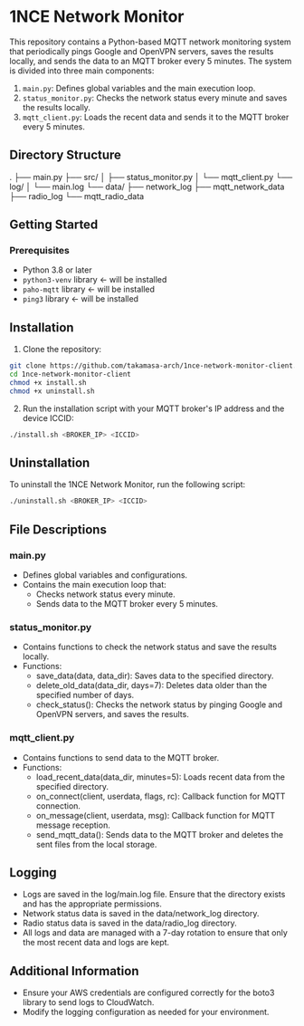 # 1NCE Network Monitor

This repository contains a Python-based MQTT network monitoring system that periodically pings Google and OpenVPN servers, saves the results locally, and sends the data to an MQTT broker every 5 minutes. The system is divided into three main components:

1. `main.py`: Defines global variables and the main execution loop.
2. `status_monitor.py`: Checks the network status every minute and saves the results locally.
3. `mqtt_client.py`: Loads the recent data and sends it to the MQTT broker every 5 minutes.

## Directory Structure

.
├── main.py
├── src/
│   ├── status_monitor.py
│   └── mqtt_client.py
└── log/
│   └── main.log
└── data/
    ├── network_log
    ├── mqtt_network_data
    ├── radio_log
    └── mqtt_radio_data


## Getting Started

### Prerequisites

- Python 3.8 or later
- `python3-venv` library <- will be installed
- `paho-mqtt` library <- will be installed
- `ping3` library <- will be installed

## Installation

1. Clone the repository:

```sh
git clone https://github.com/takamasa-arch/1nce-network-monitor-client.git
cd 1nce-network-monitor-client
chmod +x install.sh
chmod +x uninstall.sh
```

2. Run the installation script with your MQTT broker's IP address and the device ICCID:
```sh
./install.sh <BROKER_IP> <ICCID>
```

## Uninstallation
To uninstall the 1NCE Network Monitor, run the following script:
```sh
./uninstall.sh <BROKER_IP> <ICCID>
```

## File Descriptions
### main.py
- Defines global variables and configurations.
- Contains the main execution loop that:
  - Checks network status every minute.
  - Sends data to the MQTT broker every 5 minutes.

### status_monitor.py
- Contains functions to check the network status and save the results locally.
- Functions:
  - save_data(data, data_dir): Saves data to the specified directory.
  - delete_old_data(data_dir, days=7): Deletes data older than the specified number of days.
  - check_status(): Checks the network status by pinging Google and OpenVPN servers, and saves the results.

### mqtt_client.py
- Contains functions to send data to the MQTT broker.
- Functions:
  - load_recent_data(data_dir, minutes=5): Loads recent data from the specified directory.
  - on_connect(client, userdata, flags, rc): Callback function for MQTT connection.
  - on_message(client, userdata, msg): Callback function for MQTT message reception.
  - send_mqtt_data(): Sends data to the MQTT broker and deletes the sent files from the local storage.

## Logging
- Logs are saved in the log/main.log file. Ensure that the directory exists and has the appropriate permissions.
- Network status data is saved in the data/network_log directory.
- Radio status data is saved in the data/radio_log directory.
- All logs and data are managed with a 7-day rotation to ensure that only the most recent data and logs are kept.

## Additional Information
- Ensure your AWS credentials are configured correctly for the boto3 library to send logs to CloudWatch.
- Modify the logging configuration as needed for your environment.
